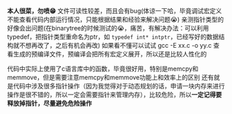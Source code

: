 **本人很菜，勿喷😁**
文件可读性较差，而且会有bug(体谅一下哈，毕竟调试宏定义不能查看代码内部运行情况，只能根据结果和经验来解决问题😭)
亲测指针类型的好像会出问题(在binarytree的时候测试的😭，痛苦，有解决办法：可以利用typedef，把指针类型重命名为ptr，如 `typedef int* intptr`，已经写好的数据结构就不想再改了，之后有机会再改)
如果看不懂可以试试 gcc -E xx.c -o yy.c 查看生成的预编译文件，预编译会把所有宏定义展开，所以还是比较人性化的

代码中实际上使用了c语言库中的函数，毕竟很好用，特别是memcpy和memmove，但是需要注意memcpy和memmove功能上和效率上的区别
还有就是代码中涉及很多指针操作（因为我觉得对于动态规划的话，申请一块内存来进行操作是很不错的，所以一定会需要指针来管理内存），比较危险，所以**一定记得要释放掉指针，尽量避免危险操作**